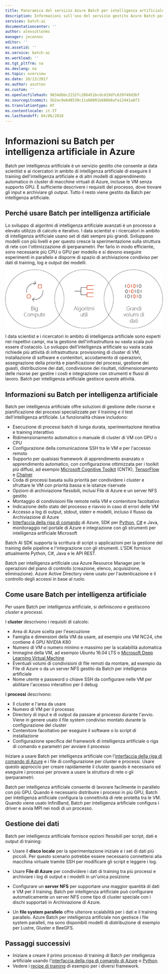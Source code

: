 ```yaml
---
title: Panoramica del servizio Azure Batch per intelligenza artificiale | Microsoft Docs
description: Informazioni sull'uso del servizio gestito Azure Batch per intelligenza artificiale per eseguire il training dell'intelligenza artificiale e di altri modelli di apprendimento automatico in cluster di GPU e CPU.
services: batch-ai
documentationcenter: ''
author: alexsuttonms
manager: jeconnoc
editor: ''
ms.assetid: ''
ms.service: batch-ai
ms.workload: ''
ms.tgt_pltfrm: na
ms.devlang: na
ms.topic: overview
ms.date: 10/13/2017
ms.author: asutton
ms.custom: ''
ms.openlocfilehash: 9834dbbc2232fc286451bcdcd19dfc639f49d3bf
ms.sourcegitcommit: 5b2ac9e6d8539c11ab0891b686b8afa12441a8f3
ms.translationtype: HT
ms.contentlocale: it-IT
ms.lasthandoff: 04/06/2018
---
```

# <a name="what-is-batch-ai-in-azure"></a>Informazioni su Batch per intelligenza artificiale in Azure
Batch per intelligenza artificiale è un servizio gestito che consente ai data scientist e ai ricercatori in ambito di intelligenza artificiale di eseguire il training dell'intelligenza artificiale e di altri modelli di apprendimento automatico in cluster di macchine virtuali di Azure, incluse le VM senza supporto GPU. È sufficiente descrivere i requisiti del processo, dove trovare gli input e archiviare gli output. Tutto il resto viene gestito da Batch per intelligenza artificiale.  
 
## <a name="why-batch-ai"></a>Perché usare Batch per intelligenza artificiale 
Lo sviluppo di algoritmi di intelligenza artificiale avanzati è un processo a elevato utilizzo di calcolo e iterativo. I data scientist e i ricercatori in ambito di intelligenza artificiale usano set di dati sempre più grandi. Sviluppano modelli con più livelli e per questo cresce la sperimentazione sulla struttura di rete con l'ottimizzazione di iperparametri. Per farlo in modo efficiente, sono necessarie più CPU o GPU per modello e si devono eseguire esperimenti in parallelo e disporre di spazio di archiviazione condiviso per dati di training, log e output dei modelli.   
 
![Processo di Batch per intelligenza artificiale](media/overview/batchai-context.png)

I data scientist e i ricercatori in ambito di intelligenza artificiale sono esperti nei rispettivi campi, ma la gestione dell'infrastruttura su vasta scala può essere d'ostacolo. Lo sviluppo dell'intelligenza artificiale su vasta scala richiede più attività di infrastruttura: provisioning di cluster di VM, installazione di software e contenitori, accodamento di operazioni, assegnazione della priorità e pianificazione dei processi, gestione dei guasti, distribuzione dei dati, condivisione dei risultati, ridimensionamento delle risorse per gestire i costi e integrazione con strumenti e flussi di lavoro. Batch per intelligenza artificiale gestisce queste attività. 
 
## <a name="what-is-batch-ai"></a>Informazioni su Batch per intelligenza artificiale 

Batch per intelligenza artificiale offre soluzioni di gestione delle risorse e pianificazione dei processi specializzate per il training e il test dell'intelligenza artificiale. Le funzionalità chiave includono: 

* Esecuzione di processi batch di lunga durata, sperimentazione iterativa e training interattivo 
* Ridimensionamento automatico o manuale di cluster di VM con GPU o CPU 
* Configurazione della comunicazione SSH tra le VM e per l'accesso remoto 
* Supporto per qualsiasi framework di apprendimento avanzato o apprendimento automatico, con configurazione ottimizzata per i toolkit più diffusi, ad esempio [Microsoft Cognitive Toolkit](https://github.com/Microsoft/CNTK) (CNTK), [TensorFlow](https://www.tensorflow.org/) e [Chainer](https://chainer.org/) 
* Coda di processi basata sulla priorità per condividere i cluster e sfruttare le VM con priorità bassa e le istanze riservate  
* Opzioni di archiviazione flessibili, inclusi File di Azure e un server NFS gestito 
* Montaggio di condivisioni file remote nella VM e contenitore facoltativo 
* Indicazione dello stato del processo e riavvio in caso di errori delle VM 
* Accesso a log di output, stdout, stderr e modelli, incluso il flusso da Archiviazione di Azure 
* [Interfaccia della riga di comando](/cli/azure) di Azure, SDK per [Python](https://github.com/Azure/azure-sdk-for-python), [C#](https://www.nuget.org/packages/Microsoft.Azure.Management.BatchAI/1.0.0-preview) e Java, monitoraggio nel portale di Azure e integrazione con gli strumenti per intelligenza artificiale Microsoft 

Batch AI SDK supporta la scrittura di script o applicazioni per la gestione del training delle pipeline e l'integrazione con gli strumenti. L'SDK fornisce attualmente Python, C#, Java e le API REST.  
 

Batch per intelligenza artificiale usa Azure Resource Manager per le operazioni del piano di controllo (creazione, elenco, acquisizione, eliminazione). Azure Active Directory viene usato per l'autenticazione e il controllo degli accessi in base al ruolo.  
 
## <a name="how-to-use-batch-ai"></a>Come usare Batch per intelligenza artificiale 

Per usare Batch per intelligenza artificiale, si definiscono e gestiscono *cluster* e *processi*. 

 
I **cluster** descrivono i requisiti di calcolo: 
* Area di Azure scelta per l'esecuzione 
* Famiglia e dimensioni della VM da usare, ad esempio una VM NC24, che contiene 4 GPU NVIDIA K80 
* Numero di VM o numero minimo e massimo per la scalabilità automatica 
* Immagine della VM, ad esempio Ubuntu 16.04 LTS o [Microsoft Deep Learning Virtual Machine](https://azuremarketplace.microsoft.com/marketplace/apps/microsoft-ads.dsvm-deep-learning)
* Eventuali volumi di condivisioni di file remoti da montare, ad esempio da File di Azure o da un server NFS gestito da Batch per intelligenza artificiale 
* Nome utente e password o chiave SSH da configurare nelle VM per abilitare l'accesso interattivo per il debug  
 

I **processi** descrivono: 
* Il cluster e l'area da usare 
* Numero di VM per il processo 
* Directory di input e di output da passare al processo durante l'avvio. Viene in genere usato il file system condiviso montato durante la configurazione del cluster 
* Contenitore facoltativo per eseguire il software o lo script di installazione 
* Configurazione specifica del framework di intelligenza artificiale o riga di comando e parametri per avviare il processo 
 

Iniziare a usare Batch per intelligenza artificiale con l'[interfaccia della riga di comando di Azure](/cli/azure) e i file di configurazione per cluster e processi. Usare questo approccio per creare rapidamente il cluster quando è necessario ed eseguire i processi per provare a usare la struttura di rete o gli iperparametri.  
 

Batch per intelligenza artificiale consente di lavorare facilmente in parallelo con più GPU. Quando è necessario distribuire i processi in più GPU, Batch per intelligenza artificiale configura la connettività di rete protetta tra le VM. Quando viene usato InfiniBand, Batch per intelligenza artificiale configura i driver e avvia MPI nei nodi di un processo.  

## <a name="data-management"></a>Gestione dei dati
Batch per intelligenza artificiale fornisce opzioni flessibili per script, dati e output di training:
  
* Usare il **disco locale** per la sperimentazione iniziale e i set di dati più piccoli. Per questo scenario potrebbe essere necessario connettersi alla macchina virtuale tramite SSH per modificare gli script e leggere i log. 

* Usare **File di Azure** per condividere i dati di training tra più processi e archiviare i log di output e i modelli in un'unica posizione 

* Configurare un **server NFS** per supportare una maggior quantità di dati e VM per il training. Batch per intelligenza artificiale può configurare automaticamente un server NFS come tipo di cluster speciale con i dischi supportati in Archiviazione di Azure. 
 
* Un **file system parallelo** offre ulteriore scalabilità per i dati e il training parallelo. Azure Batch per intelligenza artificiale non gestisce i file system paralleli, ma sono disponibili modelli di distribuzione di esempio per Lustre, Gluster e BeeGFS.  

## <a name="next-steps"></a>Passaggi successivi

* Iniziare a creare il primo processo di training di Batch per intelligenza artificiale usando l'[interfaccia della riga di comando di Azure](quickstart-cli.md) o [Python](quickstart-python.md).
* Vedere i [recipe di training](https://github.com/Azure/BatchAI) di esempio per i diversi framework.

